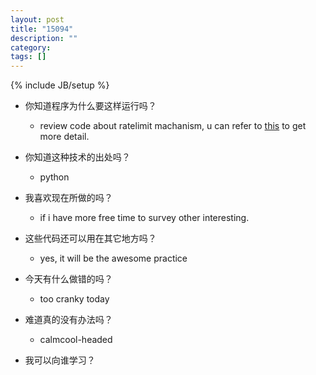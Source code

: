 ```yaml
---
layout: post
title: "15094"
description: ""
category: 
tags: []
---
```

{% include JB/setup %}

* 你知道程序为什么要这样运行吗？
  * review code about ratelimit machanism, u can refer to [this](itlab.idcquan.com/linux/kernel/809684.html) to get more detail.

* 你知道这种技术的出处吗？
  * python

* 我喜欢现在所做的吗？
  * if i have more free time to survey other interesting.

* 这些代码还可以用在其它地方吗？
  * yes, it will be the awesome practice

* 今天有什么做错的吗？
  * too cranky today

* 难道真的没有办法吗？
  * calmcool-headed 

* 我可以向谁学习？
 
